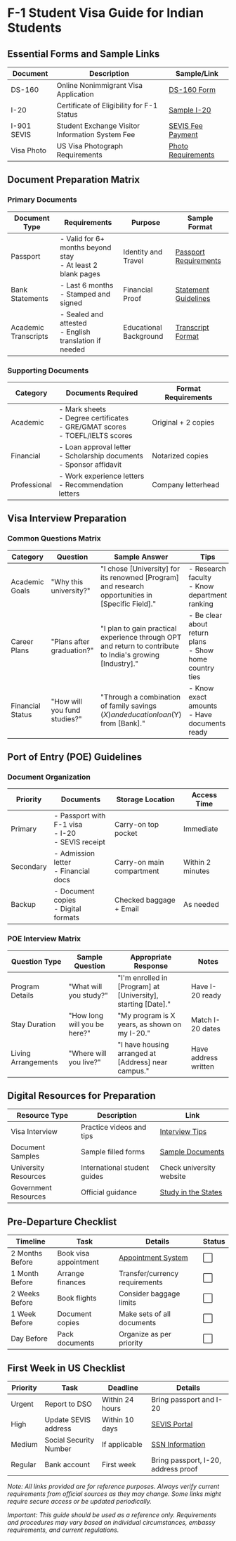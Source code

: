 # F-1 Student Visa Guide for Indian Students

## Essential Forms and Sample Links

| Document | Description | Sample/Link |
|----------|-------------|-------------|
| DS-160 | Online Nonimmigrant Visa Application | [DS-160 Form](https://ceac.state.gov/genniv/) |
| I-20 | Certificate of Eligibility for F-1 Status | [Sample I-20](https://studyinthestates.dhs.gov/sites/default/files/2020-02/I-20_Completion_Guide.pdf) |
| I-901 SEVIS | Student Exchange Visitor Information System Fee | [SEVIS Fee Payment](https://www.fmjfee.com/) |
| Visa Photo | US Visa Photograph Requirements | [Photo Requirements](https://travel.state.gov/content/travel/en/us-visas/visa-information-resources/photos.html) |

## Document Preparation Matrix

### Primary Documents

| Document Type | Requirements | Purpose | Sample Format |
|--------------|--------------|----------|---------------|
| Passport | - Valid for 6+ months beyond stay<br>- At least 2 blank pages | Identity and Travel | [Passport Requirements](https://travel.state.gov/content/travel/en/passports.html) |
| Bank Statements | - Last 6 months<br>- Stamped and signed | Financial Proof | [Statement Guidelines](https://www.ustraveldocs.com/in/en/study-exchange) |
| Academic Transcripts | - Sealed and attested<br>- English translation if needed | Educational Background | [Transcript Format](https://www.wes.org/advisor-blog/sample-indian-transcripts/) |

### Supporting Documents

| Category | Documents Required | Format Requirements |
|----------|-------------------|---------------------|
| Academic | - Mark sheets<br>- Degree certificates<br>- GRE/GMAT scores<br>- TOEFL/IELTS scores | Original + 2 copies |
| Financial | - Loan approval letter<br>- Scholarship documents<br>- Sponsor affidavit | Notarized copies |
| Professional | - Work experience letters<br>- Recommendation letters | Company letterhead |

## Visa Interview Preparation

### Common Questions Matrix

| Category | Question | Sample Answer | Tips |
|----------|-----------|---------------|------|
| Academic Goals | "Why this university?" | "I chose [University] for its renowned [Program] and research opportunities in [Specific Field]." | - Research faculty<br>- Know department ranking |
| Career Plans | "Plans after graduation?" | "I plan to gain practical experience through OPT and return to contribute to India's growing [Industry]." | - Be clear about return plans<br>- Show home country ties |
| Financial Status | "How will you fund studies?" | "Through a combination of family savings ($X) and education loan ($Y) from [Bank]." | - Know exact amounts<br>- Have documents ready |

## Port of Entry (POE) Guidelines

### Document Organization

| Priority | Documents | Storage Location | Access Time |
|----------|-----------|------------------|-------------|
| Primary | - Passport with F-1 visa<br>- I-20<br>- SEVIS receipt | Carry-on top pocket | Immediate |
| Secondary | - Admission letter<br>- Financial docs | Carry-on main compartment | Within 2 minutes |
| Backup | - Document copies<br>- Digital formats | Checked baggage + Email | As needed |

### POE Interview Matrix

| Question Type | Sample Question | Appropriate Response | Notes |
|--------------|-----------------|---------------------|--------|
| Program Details | "What will you study?" | "I'm enrolled in [Program] at [University], starting [Date]." | Have I-20 ready |
| Stay Duration | "How long will you be here?" | "My program is X years, as shown on my I-20." | Match I-20 dates |
| Living Arrangements | "Where will you live?" | "I have housing arranged at [Address] near campus." | Have address written |

## Digital Resources for Preparation

| Resource Type | Description | Link |
|--------------|-------------|------|
| Visa Interview | Practice videos and tips | [Interview Tips](https://www.youtube.com/watch?v=txv1VBv4HiM) |
| Document Samples | Sample filled forms | [Sample Documents](https://www.ice.gov/sevis/students) |
| University Resources | International student guides | Check university website |
| Government Resources | Official guidance | [Study in the States](https://studyinthestates.dhs.gov/) |

## Pre-Departure Checklist

| Timeline | Task | Details | Status |
|----------|------|----------|---------|
| 2 Months Before | Book visa appointment | [Appointment System](https://www.ustraveldocs.com/in/en) | ⬜ |
| 1 Month Before | Arrange finances | Transfer/currency requirements | ⬜ |
| 2 Weeks Before | Book flights | Consider baggage limits | ⬜ |
| 1 Week Before | Document copies | Make sets of all documents | ⬜ |
| Day Before | Pack documents | Organize as per priority | ⬜ |

## First Week in US Checklist

| Priority | Task | Deadline | Details |
|----------|------|----------|----------|
| Urgent | Report to DSO | Within 24 hours | Bring passport and I-20 |
| High | Update SEVIS address | Within 10 days | [SEVIS Portal](https://egov.ice.gov/sevis) |
| Medium | Social Security Number | If applicable | [SSN Information](https://www.ssa.gov/ssnumber/) |
| Regular | Bank account | First week | Bring passport, I-20, address proof |

*Note: All links provided are for reference purposes. Always verify current requirements from official sources as they may change. Some links might require secure access or be updated periodically.*

*Important: This guide should be used as a reference only. Requirements and procedures may vary based on individual circumstances, embassy requirements, and current regulations.*
